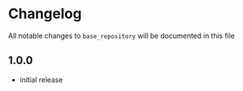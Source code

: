 # Changelog

All notable changes to `base_repository` will be documented in this file

## 1.0.0

- initial release
